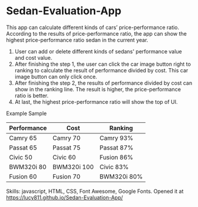 # Sedan-Evaluation-App

This app can calculate different kinds of cars’ price-performance ratio. According to the results of price-performance ratio, the app can show the highest price-performance ratio sedan in the current year.

1. User can add or delete different kinds of sedans' performance value and cost value.
2. After finishing the step 1, the user can click the car image button right to ranking to calculate the result of performance divided by cost. This car image button can only click once.
3. After finishing the step 2, the results of performance divided by cost can show in the ranking line. The result is higher, the price-performance ratio is better. 
4. At last, the highest price-performance ratio will show the top of UI.

Example Sample

| Performance |    Cost     |   Ranking   |
|-------------|-------------|-------------|
|  Camry 65   |  Camry 70   | Camry 93%   |
|  Passat 65  |  Passat 75  | Passat 87%  |
|  Civic 50   |  Civic 60   | Fusion 86%  |
|  BWM320i 80 |  BWM320i 100| Civic 83%   |
|  Fusion 60  |  Fusion 70  | BWM320i 80% |

Skills: javascript, HTML, CSS, Font Awesome, Google Fonts.
Opened it at https://lucy811.github.io/Sedan-Evaluation-App/